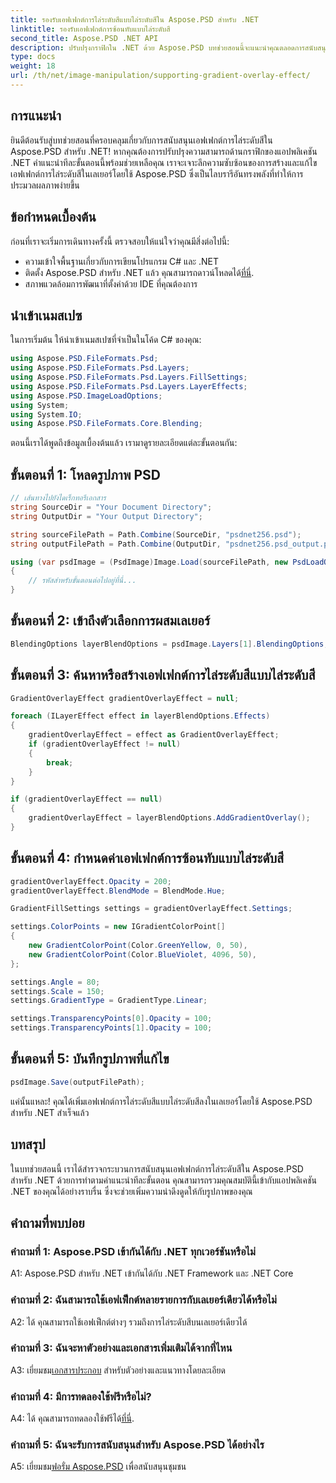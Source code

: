 ```yaml
---
title: รองรับเอฟเฟกต์การไล่ระดับสีแบบไล่ระดับสีใน Aspose.PSD สำหรับ .NET
linktitle: รองรับเอฟเฟกต์การซ้อนทับแบบไล่ระดับสี
second_title: Aspose.PSD .NET API
description: ปรับปรุงกราฟิกใน .NET ด้วย Aspose.PSD บทช่วยสอนนี้จะแนะนำคุณตลอดการสนับสนุนเอฟเฟกต์การไล่ระดับสีแบบไล่สี
type: docs
weight: 18
url: /th/net/image-manipulation/supporting-gradient-overlay-effect/
---
```

## การแนะนำ

ยินดีต้อนรับสู่บทช่วยสอนที่ครอบคลุมเกี่ยวกับการสนับสนุนเอฟเฟกต์การไล่ระดับสีใน Aspose.PSD สำหรับ .NET! หากคุณต้องการปรับปรุงความสามารถด้านกราฟิกของแอปพลิเคชัน .NET คำแนะนำทีละขั้นตอนนี้พร้อมช่วยเหลือคุณ เราจะเจาะลึกความซับซ้อนของการสร้างและแก้ไขเอฟเฟกต์การไล่ระดับสีในเลเยอร์โดยใช้ Aspose.PSD ซึ่งเป็นไลบรารีอันทรงพลังที่ทำให้การประมวลผลภาพง่ายขึ้น

## ข้อกำหนดเบื้องต้น

ก่อนที่เราจะเริ่มการเดินทางครั้งนี้ ตรวจสอบให้แน่ใจว่าคุณมีสิ่งต่อไปนี้:

- ความเข้าใจพื้นฐานเกี่ยวกับการเขียนโปรแกรม C# และ .NET
-  ติดตั้ง Aspose.PSD สำหรับ .NET แล้ว คุณสามารถดาวน์โหลดได้[ที่นี่](https://releases.aspose.com/psd/net/).
- สภาพแวดล้อมการพัฒนาที่ตั้งค่าด้วย IDE ที่คุณต้องการ

## นำเข้าเนมสเปซ

ในการเริ่มต้น ให้นำเข้าเนมสเปซที่จำเป็นในโค้ด C# ของคุณ:

```csharp
using Aspose.PSD.FileFormats.Psd;
using Aspose.PSD.FileFormats.Psd.Layers;
using Aspose.PSD.FileFormats.Psd.Layers.FillSettings;
using Aspose.PSD.FileFormats.Psd.Layers.LayerEffects;
using Aspose.PSD.ImageLoadOptions;
using System;
using System.IO;
using Aspose.PSD.FileFormats.Core.Blending;
```

ตอนนี้เราได้พูดถึงข้อมูลเบื้องต้นแล้ว เรามาดูรายละเอียดแต่ละขั้นตอนกัน:

## ขั้นตอนที่ 1: โหลดรูปภาพ PSD

```csharp
// เส้นทางไปยังไดเร็กทอรีเอกสาร
string SourceDir = "Your Document Directory";
string OutputDir = "Your Output Directory";

string sourceFilePath = Path.Combine(SourceDir, "psdnet256.psd");
string outputFilePath = Path.Combine(OutputDir, "psdnet256.psd_output.psd");

using (var psdImage = (PsdImage)Image.Load(sourceFilePath, new PsdLoadOptions() { LoadEffectsResource = true }))
{
    // รหัสสำหรับขั้นตอนต่อไปอยู่ที่นี่...
}
```

## ขั้นตอนที่ 2: เข้าถึงตัวเลือกการผสมเลเยอร์

```csharp
BlendingOptions layerBlendOptions = psdImage.Layers[1].BlendingOptions;
```

## ขั้นตอนที่ 3: ค้นหาหรือสร้างเอฟเฟกต์การไล่ระดับสีแบบไล่ระดับสี

```csharp
GradientOverlayEffect gradientOverlayEffect = null;

foreach (ILayerEffect effect in layerBlendOptions.Effects)
{
    gradientOverlayEffect = effect as GradientOverlayEffect;
    if (gradientOverlayEffect != null)
    {
        break;
    }
}

if (gradientOverlayEffect == null)
{
    gradientOverlayEffect = layerBlendOptions.AddGradientOverlay();
}
```

## ขั้นตอนที่ 4: กำหนดค่าเอฟเฟกต์การซ้อนทับแบบไล่ระดับสี

```csharp
gradientOverlayEffect.Opacity = 200;
gradientOverlayEffect.BlendMode = BlendMode.Hue;

GradientFillSettings settings = gradientOverlayEffect.Settings;

settings.ColorPoints = new IGradientColorPoint[]
{
    new GradientColorPoint(Color.GreenYellow, 0, 50),
    new GradientColorPoint(Color.BlueViolet, 4096, 50),
};

settings.Angle = 80;
settings.Scale = 150;
settings.GradientType = GradientType.Linear;

settings.TransparencyPoints[0].Opacity = 100;
settings.TransparencyPoints[1].Opacity = 100;
```

## ขั้นตอนที่ 5: บันทึกรูปภาพที่แก้ไข

```csharp
psdImage.Save(outputFilePath);
```

แค่นั้นแหละ! คุณได้เพิ่มเอฟเฟกต์การไล่ระดับสีแบบไล่ระดับสีลงในเลเยอร์โดยใช้ Aspose.PSD สำหรับ .NET สำเร็จแล้ว

## บทสรุป

ในบทช่วยสอนนี้ เราได้สำรวจกระบวนการสนับสนุนเอฟเฟกต์การไล่ระดับสีใน Aspose.PSD สำหรับ .NET ด้วยการทำตามคำแนะนำทีละขั้นตอน คุณสามารถรวมคุณสมบัตินี้เข้ากับแอปพลิเคชัน .NET ของคุณได้อย่างราบรื่น ซึ่งจะช่วยเพิ่มความน่าดึงดูดให้กับรูปภาพของคุณ

## คำถามที่พบบ่อย

### คำถามที่ 1: Aspose.PSD เข้ากันได้กับ .NET ทุกเวอร์ชันหรือไม่

A1: Aspose.PSD สำหรับ .NET เข้ากันได้กับ .NET Framework และ .NET Core

### คำถามที่ 2: ฉันสามารถใช้เอฟเฟ็กต์หลายรายการกับเลเยอร์เดียวได้หรือไม่

A2: ได้ คุณสามารถใช้เอฟเฟ็กต์ต่างๆ รวมถึงการไล่ระดับสีบนเลเยอร์เดียวได้

### คำถามที่ 3: ฉันจะหาตัวอย่างและเอกสารเพิ่มเติมได้จากที่ไหน

 A3: เยี่ยมชม[เอกสารประกอบ](https://reference.aspose.com/psd/net/) สำหรับตัวอย่างและแนวทางโดยละเอียด

### คำถามที่ 4: มีการทดลองใช้ฟรีหรือไม่?

 A4: ได้ คุณสามารถทดลองใช้ฟรีได้[ที่นี่](https://releases.aspose.com/).

### คำถามที่ 5: ฉันจะรับการสนับสนุนสำหรับ Aspose.PSD ได้อย่างไร

 A5: เยี่ยมชม[ฟอรั่ม Aspose.PSD](https://forum.aspose.com/c/psd/34) เพื่อสนับสนุนชุมชน